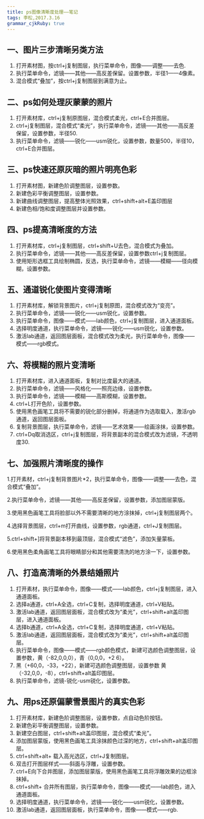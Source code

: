 ```yaml
---
title: ps图像清晰度处理——笔记
tags: 李松,2017.3.16 
grammar_cjkRuby: true
---
```


## 一、图片三步清晰另类方法

 1. 打开素材图，按ctrl+j复制图层，执行菜单命令，图像——调整——去色.
 2. 执行菜单命令，滤镜——其他——高反差保留。设置参数，半径1——4像素。
 3. 混合模式“叠加”，按ctrl+j复制图层到满意为止。 

## 二、ps如何处理灰蒙蒙的照片

 1. 打开素材库，ctrl+j复制原图层，混合模式柔光，ctrl+E合并图层。
 2. ctrl+j复制图层，混合模式“柔光”，执行菜单命令，滤镜——其他——高反差保留，设置参数，半径50.
 3. 执行菜单命令，滤镜——锐化——usm锐化，设置参数，数量500，半径10，ctrl+E合并图层。

## 三、ps快速还原灰暗的照片明亮色彩

 1. 打开素材图，新建色阶调整图层，设置参数。
 2. 新建色彩平衡调整图层，设置参数。
 3. 新建曲线调整图层，提高整体光照效果，ctrl+shift+alt+E盖印图层
 4. 新建色相/饱和度调整图层并设置参数。

## 四、ps提高清晰度的方法

 1. 打开素材库，ctrl+j复制图层，ctrl+shift+U去色，混合模式为叠加。
 2. 执行菜单命令，滤镜——其他——高反差保留，设置参数ctrl+j复制图层。
 3. 使用矩形选框工具绘制椭圆，反选，执行菜单命令，滤镜——模糊——径向模糊，设置参数。

## 五、通道锐化使图片变得清晰

 1. 打开素材库，解锁背景图片，ctrl+j复制原图，混合模式改为“变亮”。
 2. 执行菜单命令，滤镜——锐化——usm锐化，设置参数。
 3. 执行菜单命令，图像——模式——lab颜色，ctrl+j复制图层，进入通道面板。
 4. 选择明度通道，执行菜单命令，滤镜——锐化——usm锐化，设置参数。
 5. 激活lab通道，返回图层面板，混合模式改为柔光，执行菜单命令，图像——模式——rgb模式。

## 六、将模糊的照片变清晰

 1. 打开素材库，进入通道面板，复制对比度最大的通道。
 2. 执行菜单命令，滤镜——风格化——照亮边缘，设置参数。
 3. 执行菜单命令，滤镜——模糊——高斯模糊，设置参数。
 4. ctrl+L打开色阶，设置参数。
 5. 使用黑色画笔工具将不需要的锐化部分删掉，将通道作为选取载入，激活rgb通道，返回图层面板。
 6. 复制背景图层，执行菜单命令，滤镜——艺术效果——绘画涂抹，设置参数。
 7. ctrl+Dq取消选区，ctrl+j复制图层，将背景副本的混合模式改为滤镜，不透明度30.
 
## 七、加强照片清晰度的操作

 1.打开素材，ctrl+j复制背景图片*2，执行菜单命令，图像——调整——去色，混合模式“叠加”。
 
 2.执行菜单命令，滤镜——其他——高反差保留，设置参数，添加图层蒙版。
 
 3.使用黑色画笔工具将脸部以外不需要清晰的地方涂抹掉，ctrl+j复制图层两个。
 
 4.选择背景图层，ctrl+m打开曲线，设置参数，rgb通道，ctrl+J复制图层。
 
 5.ctrl+shift+]将背景副本移到最顶层，混合模式“滤色”，添加矢量蒙板。

 6.使用黑色柔角画笔工具将眼睛部分和其他需要清洗的地方涂一下，设置参数。 
 
## 八、打造高清晰的外景结婚照片
 
 1. 打开素材，执行菜单命令，图像——模式——lab颜色，ctrl+j复制图层，进入通道面板。
 2. 选择a通道，ctrl+A全选，ctrl+C复制，选择明度通道，ctrl+V粘贴。
 3. 激活lab通道，返回图层面板，混合模式改为“柔光”，ctrl+shift+alt盖印图层，进入通道面板。
 4. 选择b通道，ctrl+A全选，ctrl+C复制，选择明度通道，ctrl+V粘贴。
 5. 激活lab通道，返回图层面板，混合模式改为“柔光”，ctrl+shift+alt盖印图层。
 6. 执行菜单命令，图像——模式——rgb颜色模式，新建可选颜色调整图层，设置参数，黄（-82,0,0,0），青（0,0,0，+2   6）。
 7. 黑（+60,0，-33，+22），新建可选颜色调整图层，设置参数 黄（-32,0,0，-8），ctrl+shift+alt盖印图层。
 8. 执行菜单命令，滤镜-锐化-usm锐化，设置参数。

## 九、用ps还原偏蒙雪景图片的真实色彩

 1. 打开素材库，新建色阶调整图层，设置参数，点自动色阶按钮。
 2. 新建色彩平衡调整图层，设置参数。
 3. 新建空白图层，ctrl+shift+alt盖印图层，混合模式“柔光”。
 4. 添加图层蒙版，使用黑色画笔工具涂抹颜色过深的地方，ctrl+shift+alt盖印图层。
 5. ctrl+shift+alt+ 载入高光选区，ctrl+J复制图层。
 6. 双击打开图层样式——斜面与浮雕，设置参数。
 7. ctrl+E向下合并图层，添加图层蒙版，使用黑色画笔工具将浮雕效果的边框涂抹掉。
 8. ctrl+shift+ 合并所有图层，执行菜单命令，图像——模式——lab颜色，进入通道面板。
 9. 选择明度通道，执行菜单命令，滤镜——锐化——usm锐化，设置参数。
 10. 激活lab通道，返回图层面板，执行菜单命令，图像——模式——rgb.

